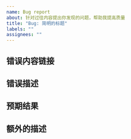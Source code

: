 ```yaml
---
name: Bug report
about: 针对过往内容提出你发现的问题，帮助我提高质量
title: "Bug: 简明的标题"
labels: ""
assignees: ""
---
```


## 错误内容链接

<!-- 给出你认为有可能有错误的内容链接。 -->

## 错误描述

<!-- 请对该错误做出清晰而简明的描述。 -->

## 预期结果

<!-- 如果可以，请帮忙提供该错误的正确修改方案或办法。 -->

## 额外的描述

<!-- 其他任何有关的描述，尽量详细。 -->
